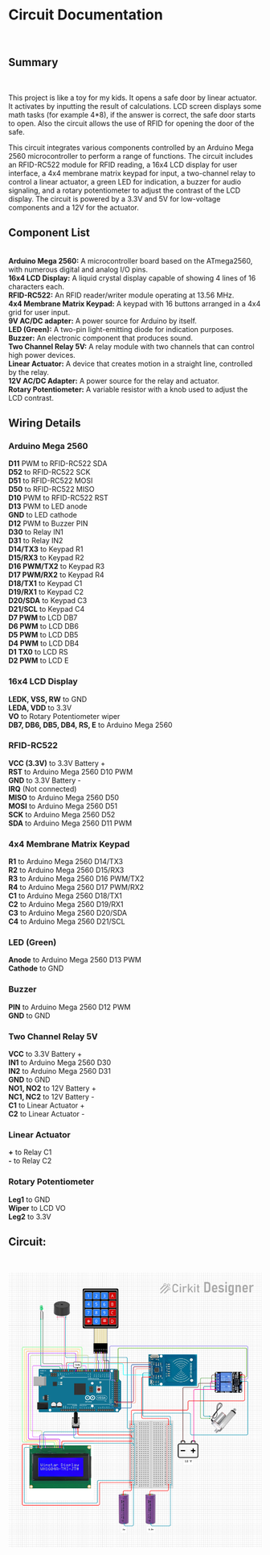 <h1>Circuit Documentation</h1><br/>
<h2>Summary</h2><br/>
<p>This project is like a toy for my kids. It opens a safe door by linear actuator. It activates by inputting the result of calculations. LCD screen displays some math tasks (for example 4*8), if the answer is correct, the safe door starts to open. Also the circuit allows the use of RFID for opening the door of the safe.</p>
<p>This circuit integrates various components controlled by an Arduino Mega 2560 microcontroller to perform a range of functions. The circuit includes an RFID-RC522 module for RFID reading, a 16x4 LCD display for user interface, a 4x4 membrane matrix keypad for input, a two-channel relay to control a linear actuator, a green LED for indication, a buzzer for audio signaling, and a rotary potentiometer to adjust the contrast of the LCD display. The circuit is powered by a 3.3V and 5V for low-voltage components and a 12V for the actuator.</p>

<h2>Component List</h2><br/>
<b>Arduino Mega 2560:</b> A microcontroller board based on the ATmega2560, with numerous digital and analog I/O pins.<br/>
<b>16x4 LCD Display:</b> A liquid crystal display capable of showing 4 lines of 16 characters each.<br/>
<b>RFID-RC522:</b> An RFID reader/writer module operating at 13.56 MHz.<br/>
<b>4x4 Membrane Matrix Keypad:</b> A keypad with 16 buttons arranged in a 4x4 grid for user input.<br/>
<b>9V AC/DC adapter:</b> A power source for Arduino by itself.<br/>
<b>LED (Green):</b> A two-pin light-emitting diode for indication purposes.<br/>
<b>Buzzer:</b> An electronic component that produces sound.<br/>
<b>Two Channel Relay 5V:</b> A relay module with two channels that can control high power devices.<br/>
<b>Linear Actuator:</b> A device that creates motion in a straight line, controlled by the relay.<br/>
<b>12V AC/DC Adapter:</b> A power source for the relay and actuator.<br/>
<b>Rotary Potentiometer:</b> A variable resistor with a knob used to adjust the LCD contrast.<br/>
<h2>Wiring Details</h2>
<h3>Arduino Mega 2560</h3>
<b>D11</b> PWM to RFID-RC522 SDA<br/>
<b>D52</b> to RFID-RC522 SCK<br/>
<b>D51</b> to RFID-RC522 MOSI<br/>
<b>D50</b> to RFID-RC522 MISO<br/>
<b>D10</b> PWM to RFID-RC522 RST<br/>
<b>D13</b> PWM to LED anode<br/>
<b>GND</b> to LED cathode<br/>
<b>D12</b> PWM to Buzzer PIN<br/>
<b>D30</b> to Relay IN1<br/>
<b>D31</b> to Relay IN2<br/>
<b>D14/TX3</b> to Keypad R1<br/>
<b>D15/RX3</b> to Keypad R2<br/>
<b>D16 PWM/TX2</b> to Keypad R3<br/>
<b>D17 PWM/RX2</b> to Keypad R4<br/>
<b>D18/TX1</b> to Keypad C1<br/>
<b>D19/RX1</b> to Keypad C2<br/>
<b>D20/SDA</b> to Keypad C3<br/>
<b>D21/SCL</b> to Keypad C4<br/>
<b>D7 PWM </b>to LCD DB7<br/>
<b>D6 PWM</b> to LCD DB6<br/>
<b>D5 PWM</b> to LCD DB5<br/>
<b>D4 PWM</b> to LCD DB4<br/>
<b>D1 TX0</b> to LCD RS<br/>
<b>D2 PWM</b> to LCD E<br/>
<h3>16x4 LCD Display</h3>
<b>LEDK, VSS, RW</b> to GND<br/>
<b>LEDA, VDD</b> to 3.3V<br/>
<b>VO</b> to Rotary Potentiometer wiper<br/>
<b>DB7, DB6, DB5, DB4, RS, E</b> to Arduino Mega 2560<br/>
<h3>RFID-RC522</h3>
<b>VCC (3.3V)</b> to 3.3V Battery +<br/>
<b>RST</b> to Arduino Mega 2560 D10 PWM<br/>
<b>GND</b> to 3.3V Battery -<br/>
<b>IRQ</b> (Not connected)<br/>
<b>MISO</b> to Arduino Mega 2560 D50<br/>
<b>MOSI</b> to Arduino Mega 2560 D51<br/>
<b>SCK</b> to Arduino Mega 2560 D52<br/>
<b>SDA</b> to Arduino Mega 2560 D11 PWM<br/>
<h3>4x4 Membrane Matrix Keypad</h3>
<b>R1</b> to Arduino Mega 2560 D14/TX3<br/>
<b>R2</b> to Arduino Mega 2560 D15/RX3<br/>
<b>R3</b> to Arduino Mega 2560 D16 PWM/TX2<br/>
<b>R4</b> to Arduino Mega 2560 D17 PWM/RX2<br/>
<b>C1</b> to Arduino Mega 2560 D18/TX1<br/>
<b>C2</b> to Arduino Mega 2560 D19/RX1<br/>
<b>C3</b> to Arduino Mega 2560 D20/SDA<br/>
<b>C4</b> to Arduino Mega 2560 D21/SCL<br/>
<h3>LED (Green)</h3>
<b>Anode</b> to Arduino Mega 2560 D13 PWM<br/>
<b>Cathode</b> to GND<br/>
<h3>Buzzer</h3>
<b>PIN</b> to Arduino Mega 2560 D12 PWM<br/>
<b>GND</b> to GND<br/>
<h3>Two Channel Relay 5V</h3>
<b>VCC</b> to 3.3V Battery +<br/>
<b>IN1</b> to Arduino Mega 2560 D30<br/>
<b>IN2</b> to Arduino Mega 2560 D31<br/>
<b>GND</b> to GND<br/>
<b>NO1, NO2</b> to 12V Battery +<br/>
<b>NC1, NC2</b> to 12V Battery -<br/>
<b>C1</b> to Linear Actuator +<br/>
<b>C2</b> to Linear Actuator -<br/>
<h3>Linear Actuator</h3>
<b>+</b> to Relay C1<br/>
<b>-</b> to Relay C2<br/>
<h3>Rotary Potentiometer</h3>
<b>Leg1</b> to GND<br/>
<b>Wiper</b> to LCD VO<br/>
<b>Leg2</b> to 3.3V<br/>

<p><h2>Circuit:</h2></p><br/>

![Picture of schema](schema.png)

